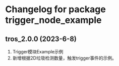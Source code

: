# Changelog for package trigger_node_example

tros_2.0.0 (2023-6-8)
------------------
1. Trigger模块Example示例
2. 新增根据2D垃圾检测数量，触发trigger事件的示例。